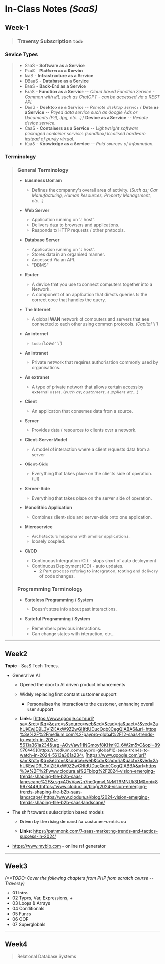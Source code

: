# In-Class Notes _(SaaS)_

## Week-1
> ### Traversy Subscription `todo`

### Sevice Types
> - SaaS - __Software as a Service__
> - PaaS - __Platform as a Service__
> - IaaS - __Infrastructure as a Service__
> - DBaaS - __Database as a Service__
> - BaaS - __Back-End as a Service__
> - FaaS - __Function as a Service__  -- *Cloud based Function Service - Common with ML such as ChatGPT - can be accessed via a REST API.*
> - DaaS - __Desktop as a Service__ -- *Remote desktop service* / __Data as a Service__ -- *Payed data service such as Google Ads or Documents (Pdf, Jpg, etc...)* / __Device as a Service__ -- *Remote device service.*
> - CaaS - __Containers as a Service__ -- *Lightweight software packaged container services (sandbox) localised hardware instead of purely virtual.*
> - KaaS - __Knowledge as a Service__ -- *Paid sources of information.*

### Terminology
> ### General Terminology
> - **Buisiness Domain**
>   - Defines the companny's overall area of activity. _(Such as; Car Manufacturing, Human Resources, Property Management, etc...)_
>
> - **Web Server**
>   - Application running on 'a host'.
>   - Delivers data to browsers and applications.
>   - Responds to HTTP requests / other protocols.
>
> - **Database Server**
>   - Application running on 'a host'.
>   - Stores data in an organised manner.
>   - Accessed Via an API.
>   - "DBMS"
>
> - **Router**
>   - A device that you use to connect computers together into a Network.
>   - A component of an application that directs queries to the correct code that handles the query.
>
> - **The Internet**
>   - A global **WAN** network of computers and servers that aee connected to each other using common protocols. _(Capital 'I')_
>
> - **An internet**
>   - `todo` _(Lower 'i')_
>
> - **An intranet**
>   - Private network that requires authorisation commonly used by organisations.
>
> - **An extranet**
>   - A type of private network that allows certain access by external users. (_such as; customers, suppliers etc..._)
>
> - **Client**
>   - An application that consumes data from a source.
>
> - **Server**
>   - Provides data / resources to clients over a network.
>
> - **Client-Server Model**
>   - A model of interaction where a client requests data from a server
>
> - **Client-Side**
>   - Everything that takes place on the clients side of operation. (UI)
>  
> - **Server-Side**
>   - Everything that takes place on the server side of operation.
> 
> - **Monolithic Application**
>   - Combines client-side and server-side onto one application.
>  
> - **Microservice**
>   - Archetecture happens with smaller applications.
>   - loosely coupled.
>  
> - **CI/CD**
>   - Continuous Intergration (CI) - stops short of auto deployment
>   - Continuous Deployment (CD) - auto updates.
>     - 2 Part process refering to intergration, testing and delivery of code changes.
>
> ### Programming Terminology
> - **Stateless Programming / System**
>   - Doesn't store info about past interactions.
>
> - **Stateful Programming / System**
>   - Remembers previous interactions.
>   - Can change states with interaction, etc...

---

## Week2
**Topic** - SaaS Tech Trends.


- Generative AI
  - Opened the door to AI driven product inhancements
  - Widely replacing first contant customer support
    - Personalises the interaction to the customer, enhancing overall user support

  - **Links**: [https://www.google.com/url?sa=t&rct=j&q=&esrc=s&source=web&cd=&cad=rja&uact=8&ved=2ahUKEwjD9L3ViZiEAxW9Z2wGHfdUDucQqb0CegQIABA6&url=https%3A%2F%2Fmedium.com%2Fpaypro-global%2F12-saas-trends-to-watch-in-2024-5613a361a234&usg=AOvVaw1HNGmoyf8KHmKD_6W2m5yC&opi=89978449](https://medium.com/paypro-global/12-saas-trends-to-watch-in-2024-5613a361a234), [https://www.google.com/url?sa=t&rct=j&q=&esrc=s&source=web&cd=&cad=rja&uact=8&ved=2ahUKEwjD9L3ViZiEAxW9Z2wGHfdUDucQqb0CegQIABBA&url=https%3A%2F%2Fwww.clodura.ai%2Fblog%2F2024-vision-emerging-trends-shaping-the-b2b-saas-landscape%2F&usg=AOvVaw2n7nc0gmvLNvMT9MNUk3LM&opi=89978449](https://www.clodura.ai/blog/2024-vision-emerging-trends-shaping-the-b2b-saas-landscape/)https://www.clodura.ai/blog/2024-vision-emerging-trends-shaping-the-b2b-saas-landscape/

- The shift towards subscription based models
  - Driven by the rising demand for customer-centric su 

  - **Links**: https://pathmonk.com/7-saas-marketing-trends-and-tactics-success-in-2024/ 



- https://www.mybib.com - online ref generator

---

## Week3
_(**TODO: Cover the following chapters from PHP from scratch course -- Traversy)_
- 01 Intro
- 02 Types, Var, Expressions, +
- 03 Loops & Arrays
- 04 Conditionals
- 05 Funcs
- 06 OOP
- 07 Superglobals

---

## Week4
> Relational Database Systems
>
> 

